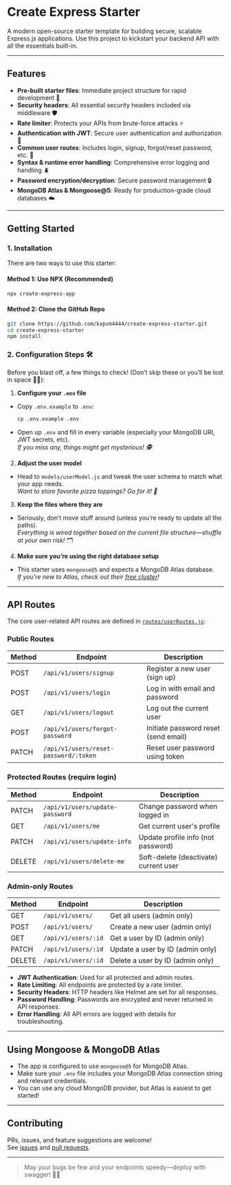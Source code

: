 # Create Express Starter

A modern open-source starter template for building secure, scalable Express.js applications. Use this project to kickstart your backend API with all the essentials built-in.

---

## Features

- **Pre-built starter files**: Immediate project structure for rapid development 🚀
- **Security headers**: All essential security headers included via middleware 🛡️
- **Rate limiter**: Protects your APIs from brute-force attacks ⚡
- **Authentication with JWT**: Secure user authentication and authorization 🔑
- **Common user routes**: Includes login, signup, forgot/reset password, etc. 👤
- **Syntax & runtime error handling**: Comprehensive error logging and handling 🪲
- **Password encryption/decryption**: Secure password management 🔒
- **MongoDB Atlas & Mongoose@5**: Ready for production-grade cloud databases ☁️

---

## Getting Started

### 1. Installation

There are two ways to use this starter:

#### Method 1: Use NPX (Recommended)
```bash
npx create-express-app
```

#### Method 2: Clone the GitHub Repo
```bash
git clone https://github.com/kapvm4444/create-express-starter.git
cd create-express-starter
npm install
```

### 2. Configuration Steps 🛠️

Before you blast off, a few things to check! (Don’t skip these or you’ll be lost in space 🚀✨):

1. **Configure your `.env` file**
  - Copy `.env.example` to `.env`:
    ```bash
    cp .env.example .env
    ```
  - Open up `.env` and fill in every variable (especially your MongoDB URI, JWT secrets, etc).  
    _If you miss any, things might get mysterious! 🕵️_

2. **Adjust the user model**
  - Head to `models/userModel.js` and tweak the user schema to match what your app needs.  
    _Want to store favorite pizza toppings? Go for it! 🍕_

3. **Keep the files where they are**
  - Seriously, don’t move stuff around (unless you’re ready to update all the paths).  
    _Everything is wired together based on the current file structure—shuffle at your own risk!_ 🗂️

4. **Make sure you’re using the right database setup**
  - This starter uses `mongoose@5` and expects a MongoDB Atlas database.  
    _If you’re new to Atlas, check out their [free cluster](https://www.mongodb.com/atlas/database)!_

---

## API Routes

The core user-related API routes are defined in [`routes/userRoutes.js`](https://github.com/kapvm4444/create-express-starter/blob/main/routes/userRoutes.js):

### Public Routes

| Method | Endpoint                   | Description                               |
|--------|----------------------------|-------------------------------------------|
| POST   | `/api/v1/users/signup`     | Register a new user (sign up)             |
| POST   | `/api/v1/users/login`      | Log in with email and password            |
| GET    | `/api/v1/users/logout`     | Log out the current user                  |
| POST   | `/api/v1/users/forgot-password` | Initiate password reset (send email)  |
| PATCH  | `/api/v1/users/reset-password/:token` | Reset user password using token    |

### Protected Routes (require login)

| Method | Endpoint                   | Description                               |
|--------|----------------------------|-------------------------------------------|
| PATCH  | `/api/v1/users/update-password` | Change password when logged in         |
| GET    | `/api/v1/users/me`         | Get current user's profile                |
| PATCH  | `/api/v1/users/update-info`| Update profile info (not password)        |
| DELETE | `/api/v1/users/delete-me`  | Soft-delete (deactivate) current user     |

### Admin-only Routes

| Method | Endpoint                   | Description                               |
|--------|----------------------------|-------------------------------------------|
| GET    | `/api/v1/users/`           | Get all users (admin only)                |
| POST   | `/api/v1/users/`           | Create a new user (admin only)            |
| GET    | `/api/v1/users/:id`        | Get a user by ID (admin only)             |
| PATCH  | `/api/v1/users/:id`        | Update a user by ID (admin only)          |
| DELETE | `/api/v1/users/:id`        | Delete a user by ID (admin only)          |

- **JWT Authentication**: Used for all protected and admin routes.
- **Rate Limiting**: All endpoints are protected by a rate limiter.
- **Security Headers**: HTTP headers like Helmet are set for all responses.
- **Password Handling**: Passwords are encrypted and never returned in API responses.
- **Error Handling**: All API errors are logged with details for troubleshooting.

---

## Using Mongoose & MongoDB Atlas

- The app is configured to use `mongoose@5` for MongoDB Atlas.
- Make sure your `.env` file includes your MongoDB Atlas connection string and relevant credentials.
- You can use any cloud MongoDB provider, but Atlas is easiest to get started!

---

## Contributing

PRs, issues, and feature suggestions are welcome!  
See [issues](https://github.com/kapvm4444/create-express-starter/issues) and [pull requests](https://github.com/kapvm4444/create-express-starter/pulls).

---

> May your bugs be few and your endpoints speedy—deploy with swagger! 🦄✨